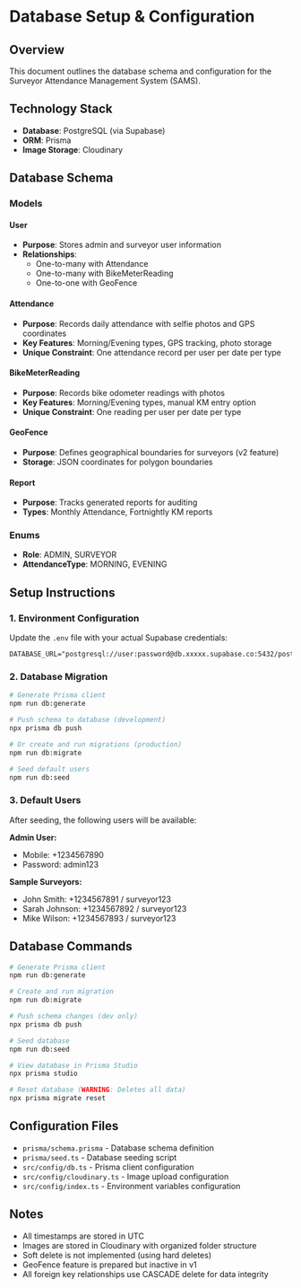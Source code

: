 # Database Setup & Configuration

## Overview
This document outlines the database schema and configuration for the Surveyor Attendance Management System (SAMS).

## Technology Stack
- **Database**: PostgreSQL (via Supabase)
- **ORM**: Prisma
- **Image Storage**: Cloudinary

## Database Schema

### Models

#### User
- **Purpose**: Stores admin and surveyor user information
- **Relationships**: 
  - One-to-many with Attendance
  - One-to-many with BikeMeterReading
  - One-to-one with GeoFence

#### Attendance
- **Purpose**: Records daily attendance with selfie photos and GPS coordinates
- **Key Features**: Morning/Evening types, GPS tracking, photo storage
- **Unique Constraint**: One attendance record per user per date per type

#### BikeMeterReading
- **Purpose**: Records bike odometer readings with photos
- **Key Features**: Morning/Evening types, manual KM entry option
- **Unique Constraint**: One reading per user per date per type

#### GeoFence
- **Purpose**: Defines geographical boundaries for surveyors (v2 feature)
- **Storage**: JSON coordinates for polygon boundaries

#### Report
- **Purpose**: Tracks generated reports for auditing
- **Types**: Monthly Attendance, Fortnightly KM reports

### Enums
- **Role**: ADMIN, SURVEYOR
- **AttendanceType**: MORNING, EVENING

## Setup Instructions

### 1. Environment Configuration
Update the `.env` file with your actual Supabase credentials:
```env
DATABASE_URL="postgresql://user:password@db.xxxxx.supabase.co:5432/postgres"
```

### 2. Database Migration
```bash
# Generate Prisma client
npm run db:generate

# Push schema to database (development)
npx prisma db push

# Or create and run migrations (production)
npm run db:migrate

# Seed default users
npm run db:seed
```

### 3. Default Users
After seeding, the following users will be available:

**Admin User:**
- Mobile: +1234567890
- Password: admin123

**Sample Surveyors:**
- John Smith: +1234567891 / surveyor123
- Sarah Johnson: +1234567892 / surveyor123
- Mike Wilson: +1234567893 / surveyor123

## Database Commands

```bash
# Generate Prisma client
npm run db:generate

# Create and run migration
npm run db:migrate

# Push schema changes (dev only)
npx prisma db push

# Seed database
npm run db:seed

# View database in Prisma Studio
npx prisma studio

# Reset database (WARNING: Deletes all data)
npx prisma migrate reset
```

## Configuration Files

- `prisma/schema.prisma` - Database schema definition
- `prisma/seed.ts` - Database seeding script
- `src/config/db.ts` - Prisma client configuration
- `src/config/cloudinary.ts` - Image upload configuration
- `src/config/index.ts` - Environment variables configuration

## Notes

- All timestamps are stored in UTC
- Images are stored in Cloudinary with organized folder structure
- Soft delete is not implemented (using hard deletes)
- GeoFence feature is prepared but inactive in v1
- All foreign key relationships use CASCADE delete for data integrity
